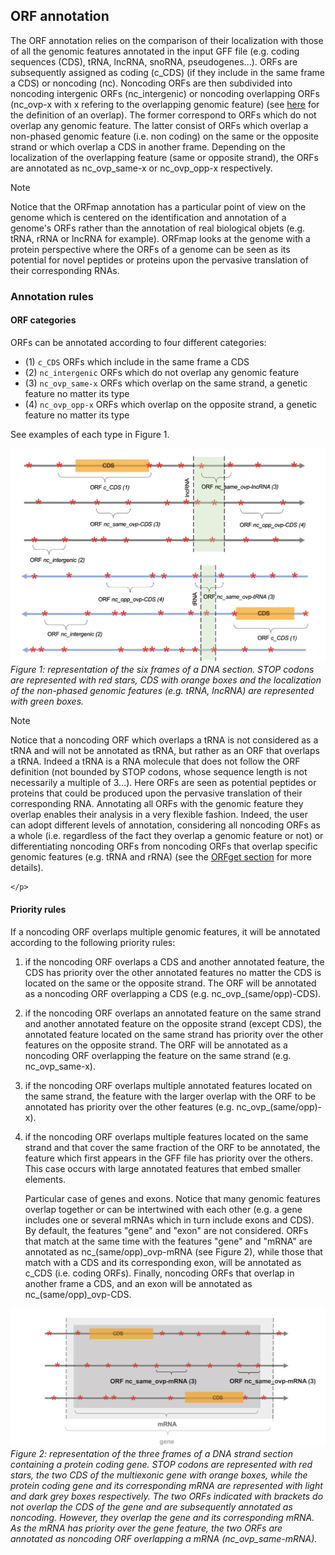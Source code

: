 ## ORF annotation

The ORF annotation relies on the comparison of their localization
with those of all the genomic features annotated in the input GFF 
file (e.g. coding sequences (CDS), tRNA, lncRNA, snoRNA, 
pseudogenes...). ORFs are subsequently assigned as coding (c_CDS)
(if they include in the same frame a CDS) or noncoding (nc). 
Noncoding ORFs are then subdivided into 
noncoding intergenic ORFs (nc_intergenic) or noncoding overlapping
ORFs (nc_ovp-x with x refering to the overlapping genomic feature)
(see [here](./orfmap_overlap.md) for the definition of an overlap).
The former correspond to ORFs which do not overlap any 
genomic feature. The latter consist of ORFs
which overlap a non-phased genomic feature (i.e. non coding) 
on the same or the opposite
strand or which overlap a CDS in another frame. 
Depending on the localization of the overlapping feature (same or
opposite strand), the ORFs are annotated as nc_ovp_same-x or 
nc_ovp_opp-x respectively.


<div class="admonition note">
    <p class="first admonition-title">
        Note
    </p>
    <p class="last">
Notice that the ORFmap annotation has a particular point of
view on the genome which is centered on the identification and
annotation of a genome's ORFs rather than the annotation of 
real biological objets (e.g. tRNA, rRNA or lncRNA for example). 
ORFmap looks at the genome with a protein perspective where
the ORFs of a genome can be seen as its potential for novel peptides or 
proteins upon the pervasive translation of their corresponding RNAs.
</p>
</div>


### Annotation rules

#### ORF categories 
ORFs can be annotated according to four different categories:

* (1) `c_CDS` ORFs which include in the same frame a CDS 
* (2) `nc_intergenic` ORFs which do not overlap any genomic feature 
* (3) `nc_ovp_same-x` ORFs which overlap on the same strand, a genetic feature no matter 
  its type
* (4) `nc_ovp_opp-x` ORFs which overlap on the opposite strand, a genetic feature no matter 
  its type
  
See examples of each type in Figure 1.

 ![Examples_of_ORFs](./img/mapping/orf_annotation.png)<br>
<em>Figure 1: representation of the six frames of a DNA section. STOP codons
are represented with red stars, CDS with orange boxes and 
 the localization of the non-phased genomic features 
 (e.g. tRNA, lncRNA) are represented with green boxes. </em>


<div class="admonition note">
    <p class="first admonition-title">
        Note
    </p>
    <p class="last">
       Notice that a noncoding ORF which overlaps a tRNA is not 
considered as a tRNA and will not be annotated as tRNA, but rather
as an ORF that overlaps a tRNA. Indeed a tRNA is a RNA 
molecule that does not follow the ORF definition (not bounded by STOP 
codons, whose sequence length is not necessarily a multiple of 3...).
Here ORFs are seen as potential peptides or proteins that could be 
produced upon the pervasive translation of their corresponding RNA.
Annotating all ORFs with the genomic feature they overlap 
enables their analysis in a very flexible fashion.
Indeed, the user can adopt different levels of annotation, 
considering all noncoding ORFs as a whole (i.e. regardless of the fact they
overlap a genomic feature or not) or differentiating noncoding ORFs
from noncoding ORFs that overlap specific genomic features (e.g. 
tRNA and rRNA) (see the <a href="./orfget_run.html">ORFget section</a>  
for more details).

    </p>
</div>

#### Priority rules

If a noncoding ORF overlaps multiple genomic features, 
it will be annotated according to the following priority rules:


 1. if the noncoding ORF overlaps a CDS and another annotated 
    feature, the CDS has priority over the other annotated features
    no matter the CDS is located on the same or the opposite strand.
    The ORF will be annotated as a noncoding ORF overlapping 
    a CDS (e.g. nc_ovp_(same/opp)-CDS).
    


2. if the noncoding ORF overlaps an annotated feature on the 
   same strand and another annotated feature on the opposite 
   strand (except CDS), the annotated feature located on the same strand
   has priority over the other features on the opposite
   strand. The ORF will be annotated as a noncoding ORF overlapping 
   the feature on the same strand (e.g. nc_ovp_same-x).

3. if the noncoding ORF overlaps multiple annotated features
   located on the same strand, the feature with the larger overlap
   with the ORF to be annotated has priority over the other features
   (e.g. nc_ovp_(same/opp)-x).
   
4. if the noncoding ORF overlaps multiple features located on the 
same strand and that cover the same fraction of the ORF to be 
   annotated, the feature which first appears in the GFF file has
   priority over the others. This case occurs with large annotated 
   features that embed smaller elements. 
   

   Particular case of genes and exons. Notice that many genomic 
   features overlap together or can be intertwined with each other 
   (e.g. a gene includes
   one or several mRNAs which in turn include exons and CDS). By default, 
the features "gene" and "exon" are not considered. ORFs that
match at the same time with the features "gene" and "mRNA" are annotated
as nc_(same/opp)\_ovp-mRNA (see Figure 2), while those that match with a CDS
and its corresponding exon, will be annotated as c_CDS (i.e. coding 
   ORFs). Finally, noncoding ORFs that overlap in another frame 
   a CDS, and an exon will be annotated as nc_(same/opp)\_ovp-CDS.
   


 ![priority_gene_vs_mRNA](./img/mapping/priority_gene_vs_mRNA.png)<br>
<em>Figure 2: representation of the three frames of a DNA strand section 
 containing a protein coding gene. 
 STOP codons are represented with red stars, 
 the two CDS of the multiexonic gene with orange boxes, while 
 the protein coding gene and its corresponding mRNA are 
 represented with light and dark grey boxes respectively.
The two ORFs indicated with brackets do not overlap the CDS
 of the gene and are subsequently annotated as noncoding. However,
 they overlap the gene and its corresponding mRNA. As the mRNA has priority
over the gene feature, the two ORFs are annotated as noncoding ORF
overlapping a mRNA (nc_ovp_same-mRNA).
 </em>

